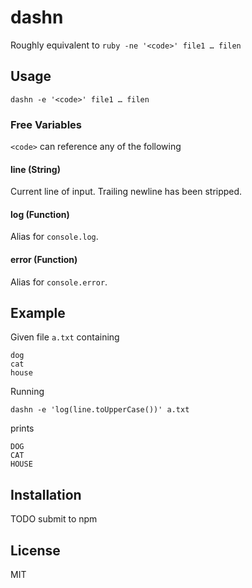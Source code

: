 # dashn

Roughly equivalent to `ruby -ne '<code>' file1 … filen`

## Usage

`dashn -e '<code>' file1 … filen`

### Free Variables

`<code>` can reference any of the following

#### line (String)

Current line of input. Trailing newline has been stripped.

#### log (Function)

Alias for `console.log`.

#### error (Function)

Alias for `console.error`.

## Example

Given file `a.txt` containing

```
dog
cat
house
```

Running

`dashn -e 'log(line.toUpperCase())' a.txt`

prints

```
DOG
CAT
HOUSE
```

## Installation

TODO submit to npm

## License

MIT